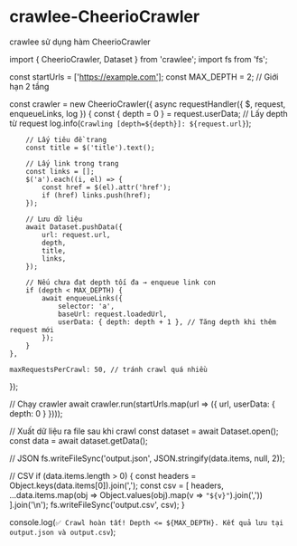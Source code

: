 # crawlee-CheerioCrawler
crawlee sử dụng hàm CheerioCrawler

import { CheerioCrawler, Dataset } from 'crawlee';
import fs from 'fs';

const startUrls = ['https://example.com'];
const MAX_DEPTH = 2; // Giới hạn 2 tầng

const crawler = new CheerioCrawler({
    async requestHandler({ $, request, enqueueLinks, log }) {
        const { depth = 0 } = request.userData; // Lấy depth từ request
        log.info(`Crawling [depth=${depth}]: ${request.url}`);

        // Lấy tiêu đề trang
        const title = $('title').text();

        // Lấy link trong trang
        const links = [];
        $('a').each((i, el) => {
            const href = $(el).attr('href');
            if (href) links.push(href);
        });

        // Lưu dữ liệu
        await Dataset.pushData({
            url: request.url,
            depth,
            title,
            links,
        });

        // Nếu chưa đạt depth tối đa → enqueue link con
        if (depth < MAX_DEPTH) {
            await enqueueLinks({
                selector: 'a',
                baseUrl: request.loadedUrl,
                userData: { depth: depth + 1 }, // Tăng depth khi thêm request mới
            });
        }
    },

    maxRequestsPerCrawl: 50, // tránh crawl quá nhiều
});

// Chạy crawler
await crawler.run(startUrls.map(url => ({ url, userData: { depth: 0 } })));

// Xuất dữ liệu ra file sau khi crawl
const dataset = await Dataset.open();
const data = await dataset.getData();

// JSON
fs.writeFileSync('output.json', JSON.stringify(data.items, null, 2));

// CSV
if (data.items.length > 0) {
    const headers = Object.keys(data.items[0]).join(',');
    const csv = [
        headers,
        ...data.items.map(obj => Object.values(obj).map(v => `"${v}"`).join(','))
    ].join('\n');
    fs.writeFileSync('output.csv', csv);
}

console.log(`✅ Crawl hoàn tất! Depth <= ${MAX_DEPTH}. Kết quả lưu tại output.json và output.csv`);

